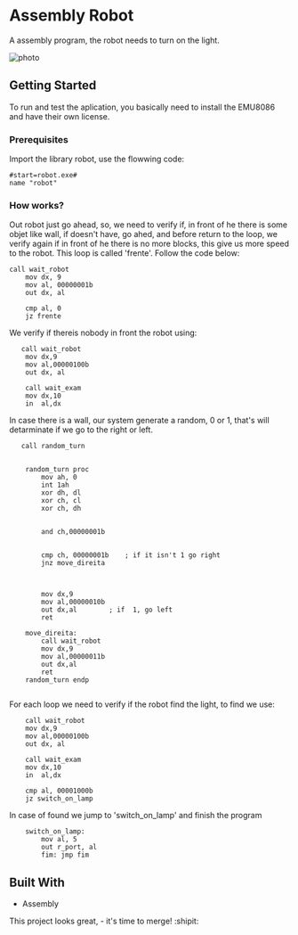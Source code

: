 # Assembly Robot

A assembly program, the robot needs to turn on the light.

![photo](https://user-images.githubusercontent.com/32064166/79925422-b76df000-8410-11ea-98da-e2f1f233da9b.PNG)

## Getting Started

To run and test the aplication, you basically need to install the EMU8086 and have their own license.

### Prerequisites

Import the library robot, use the flowwing code:

```
#start=robot.exe#
name "robot"     

```

### How works?

Out robot just go ahead, so, we need to verify if, in front of he there is some objet like wall, if doesn't have, go ahed, and before return to the loop, we verify again if in front of he there is no more blocks, this give us more speed to the robot. This loop is called 'frente'. Follow the code below: 

```
call wait_robot
    mov dx, 9
    mov al, 00000001b
    out dx, al  
        
    cmp al, 0     
    jz frente
```

We verify if thereis nobody in front the robot using:

```
   call wait_robot      
    mov dx,9
    mov al,00000100b 
    out dx, al
    
    call wait_exam
    mov dx,10
    in  al,dx  
```

In case there is a wall, our system generate a random, 0 or 1, that's will detarminate if we go to the right or left.


```
   call random_turn
   
   
    random_turn proc
        mov ah, 0
        int 1ah
        xor dh, dl
        xor ch, cl
        xor ch, dh 
        
        
        and ch,00000001b         
        
        
        cmp ch, 00000001b    ; if it isn't 1 go right
        jnz move_direita
        
  

        mov dx,9
        mov al,00000010b
        out dx,al        ; if  1, go left
        ret             
                      
    move_direita: 
        call wait_robot
        mov dx,9
        mov al,00000011b
        out dx,al 
        ret
    random_turn endp  
   
```
For each loop we need to verify if the robot find the light, to find we use:


```
    call wait_robot
    mov dx,9
    mov al,00000100b 
    out dx, al
    
    call wait_exam
    mov dx,10
    in  al,dx 
    
    cmp al, 00001000b     
    jz switch_on_lamp
```

In case of found we jump to 'switch_on_lamp' and finish the program

```
    switch_on_lamp: 
        mov al, 5
        out r_port, al
        fim: jmp fim
```

## Built With

* Assembly


This project looks great, - it's time to merge! :shipit:


